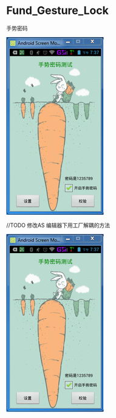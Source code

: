 # Fund_Gesture_Lock
手势密码

![](https://github.com/longtaoge/Fund_Gesture_Lock/blob/master/password.gif)

//TODO  修改AS 编辑器下用工厂解耦的方法


![](https://github.com/longtaoge/Fund_Gesture_Lock/blob/master/password.gif)

